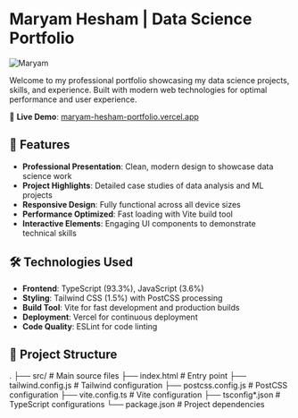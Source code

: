# Maryam Hesham | Data Science Portfolio

![Maryam](https://i.imgur.com/8gmjQM7.png) 

Welcome to my professional portfolio showcasing my data science projects, skills, and experience. Built with modern web technologies for optimal performance and user experience.

🔗 **Live Demo**: [maryam-hesham-portfolio.vercel.app](https://maryam-hesham-portfolio.vercel.app/)

## 🚀 Features

- **Professional Presentation**: Clean, modern design to showcase data science work
- **Project Highlights**: Detailed case studies of data analysis and ML projects
- **Responsive Design**: Fully functional across all device sizes
- **Performance Optimized**: Fast loading with Vite build tool
- **Interactive Elements**: Engaging UI components to demonstrate technical skills

## 🛠️ Technologies Used

- **Frontend**: TypeScript (93.3%), JavaScript (3.6%)
- **Styling**: Tailwind CSS (1.5%) with PostCSS processing
- **Build Tool**: Vite for fast development and production builds
- **Deployment**: Vercel for continuous deployment
- **Code Quality**: ESLint for code linting

## 📂 Project Structure
.
├── src/ # Main source files
├── index.html # Entry point
├── tailwind.config.js # Tailwind configuration
├── postcss.config.js # PostCSS configuration
├── vite.config.ts # Vite configuration
├── tsconfig*.json # TypeScript configurations
└── package.json # Project dependencies
